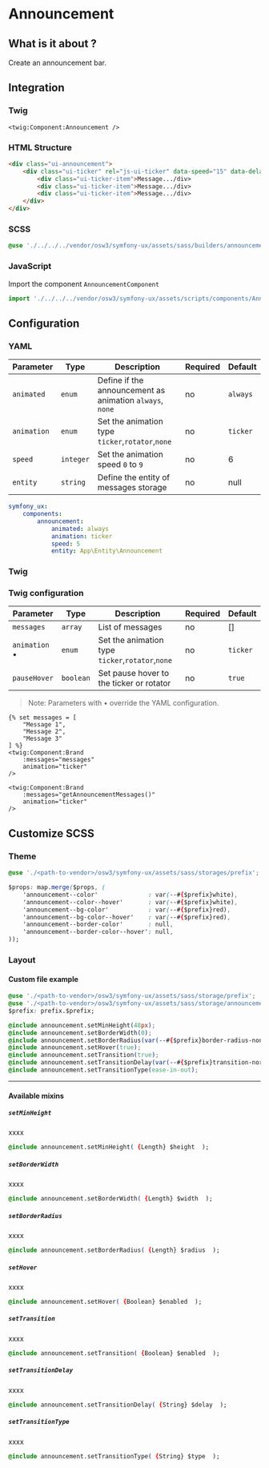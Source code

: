 # Announcement



## What is it about ?

Create an announcement bar.



## Integration

<!-- tabs:start -->
### **Twig**

```twig
<twig:Component:Announcement />
``` 

### **HTML Structure**

```html
<div class="ui-announcement">
    <div class="ui-ticker" rel="js-ui-ticker" data-speed="15" data-delay="0" data-direction="rtl" data-loop="true" data-pauseHover="true">
        <div class="ui-ticker-item">Message.../div>
        <div class="ui-ticker-item">Message.../div>
        <div class="ui-ticker-item">Message.../div>
    </div>
</div>
``` 

### **SCSS**

```css 
@use './../../../vendor/osw3/symfony-ux/assets/sass/builders/announcement';
```

### **JavaScript**

Import the component `AnnouncementComponent`

```js
import './../../../vendor/osw3/symfony-ux/assets/scripts/components/AnnouncementComponent';
```
<!-- tabs:end -->



## Configuration

<!-- tabs:start -->
### **YAML**

| Parameter | Type | Description | Required | Default |
|-|-|-|-|-|
| `animated` | `enum` | Define if the announcement as animation  `always`, `none`  | no | `always` |
| `animation` | `enum` | Set the animation type `ticker`,`rotator`,`none` | no | `ticker` |
| `speed` | `integer` | Set the animation speed `0` to `9` | no | 6 |
| `entity` | `string` | Define the entity of messages storage | no | null |

```yaml
symfony_ux:
    components:
        announcement:
            animated: always
            animation: ticker
            speed: 5
            entity: App\Entity\Announcement
```

### **Twig**

### Twig configuration

| Parameter | Type | Description | Required | Default |
|-|-|-|-|-|
| `messages` | `array` | List of messages | no | [] |
| `animation` • | `enum` | Set the animation type `ticker`,`rotator`,`none` | no | `ticker` |
| `pauseHover` | `boolean` | Set pause hover to the ticker or rotator | no | `true` |

> Note: Parameters with • override the YAML configuration.

```twig 
{% set messages = [
    "Message 1",
    "Message 2",
    "Message 3"
] %}
<twig:Component:Brand 
    :messages="messages" 
    animation="ticker" 
/>
```
```twig 
<twig:Component:Brand 
    :messages="getAnnouncementMessages()" 
    animation="ticker" 
/>
```
<!-- tabs:end -->



## Customize SCSS

<!-- tabs:start -->

### **Theme**

```css 
@use './<path-to-vendor>/osw3/symfony-ux/assets/sass/storages/prefix';

$props: map.merge($props, (
    'announcement--color'              : var(--#{$prefix}white),
    'announcement--color--hover'       : var(--#{$prefix}white),
    'announcement--bg-color'           : var(--#{$prefix}red),
    'announcement--bg-color--hover'    : var(--#{$prefix}red),
    'announcement--border-color'       : null,
    'announcement--border-color--hover': null,
));
```

### **Layout**

#### Custom file example

```css 
@use './<path-to-vendor>/osw3/symfony-ux/assets/sass/storage/prefix';
@use './<path-to-vendor>/osw3/symfony-ux/assets/sass/storage/announcement';
$prefix: prefix.$prefix;

@include announcement.setMinHeight(48px);
@include announcement.setBorderWidth(0);
@include announcement.setBorderRadius(var(--#{$prefix}border-radius-none));
@include announcement.setHover(true);
@include announcement.setTransition(true);
@include announcement.setTransitionDelay(var(--#{$prefix}transition-normal));
@include announcement.setTransitionType(ease-in-out);
```

<hr>

#### Available mixins

##### `setMinHeight`

xxxx

```css 
@include announcement.setMinHeight( {Length} $height  );
```

##### `setBorderWidth`

xxxx

```css 
@include announcement.setBorderWidth( {Length} $width  );
```

##### `setBorderRadius`

xxxx

```css 
@include announcement.setBorderRadius( {Length} $radius  );
```

##### `setHover`

xxxx

```css 
@include announcement.setHover( {Boolean} $enabled  );
```

##### `setTransition`

xxxx

```css 
@include announcement.setTransition( {Boolean} $enabled  );
```

##### `setTransitionDelay`

xxxx

```css 
@include announcement.setTransitionDelay( {String} $delay  );
```

##### `setTransitionType`

xxxx

```css 
@include announcement.setTransitionType( {String} $type  );
```
<!-- tabs:end -->
